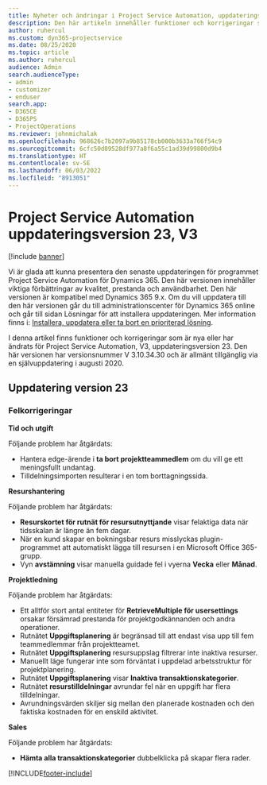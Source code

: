 ```yaml
---
title: Nyheter och ändringar i Project Service Automation, uppdateringsversion 23, V3
description: Den här artikeln innehåller funktioner och korrigeringar som är tillgängliga i Project Service Automation uppdateringsutgåva 23, V3.
author: ruhercul
ms.custom: dyn365-projectservice
ms.date: 08/25/2020
ms.topic: article
ms.author: ruhercul
audience: Admin
search.audienceType:
- admin
- customizer
- enduser
search.app:
- D365CE
- D365PS
- ProjectOperations
ms.reviewer: johnmichalak
ms.openlocfilehash: 968626c7b2097a9b85178cb000b3633a766f54c9
ms.sourcegitcommit: 6cfc50d89528df977a8f6a55c1ad39d99800d9b4
ms.translationtype: HT
ms.contentlocale: sv-SE
ms.lasthandoff: 06/03/2022
ms.locfileid: "8913051"
---
```

# <a name="project-service-automation-update-release-23-v3"></a>Project Service Automation uppdateringsversion 23, V3

[!include [banner](../includes/psa-now-project-operations.md)]

Vi är glada att kunna presentera den senaste uppdateringen för programmet Project Service Automation för Dynamics 365. Den här versionen innehåller viktiga förbättringar av kvalitet, prestanda och användbarhet. Den här versionen är kompatibel med Dynamics 365 9.x. Om du vill uppdatera till den här versionen går du till administrationscenter för Dynamics 365 online och går till sidan Lösningar för att installera uppdateringen. Mer information finns i: [Installera, uppdatera eller ta bort en prioriterad lösning](/power-platform/admin/install-remove-preferred-solution).

I denna artikel finns funktioner och korrigeringar som är nya eller har ändrats för Project Service Automation, V3, uppdateringsversion 23. Den här versionen har versionsnummer V 3.10.34.30 och är allmänt tillgänglig via en självuppdatering i augusti 2020.

## <a name="update-release-23"></a>Uppdatering version 23

### <a name="bug-fixes"></a>Felkorrigeringar

**Tid och utgift**

Följande problem har åtgärdats:
- Hantera edge-ärende i **ta bort projektteammedlem** om du vill ge ett meningsfullt undantag.
- Tilldelningsimporten resulterar i en tom borttagningssida.

**Resurshantering**

Följande problem har åtgärdats:

- **Resurskortet för rutnät för resursutnyttjande** visar felaktiga data när tidsskalan är längre än fem dagar.
- När en kund skapar en bokningsbar resurs misslyckas plugin-programmet att automatiskt lägga till resursen i en Microsoft Office 365-grupp.
- Vyn **avstämning** visar manuella guidade fel i vyerna **Vecka** eller **Månad**.

**Projektledning**

Följande problem har åtgärdats:

- Ett alltför stort antal entiteter för **RetrieveMultiple för usersettings** orsakar försämrad prestanda för projektgodkännanden och andra operationer.
- Rutnätet **Uppgiftsplanering** är begränsad till att endast visa upp till fem teammedlemmar från projektteamet. 
- Rutnätet **Uppgiftsplanering** resursuppslag filtrerar inte inaktiva resurser.
- Manuellt läge fungerar inte som förväntat i uppdelad arbetsstruktur för projektplanering.
- Rutnätet **Uppgiftsplanering** visar **Inaktiva transaktionskategorier**.
- Rutnätet **resurstilldelningar** avrundar fel när en uppgift har flera tilldelningar.
- Avrundningsvärden skiljer sig mellan den planerade kostnaden och den faktiska kostnaden för en enskild aktivitet.

**Sales**

Följande problem har åtgärdats:

- **Hämta alla transaktionskategorier** dubbelklicka på skapar flera rader.


[!INCLUDE[footer-include](../includes/footer-banner.md)]
